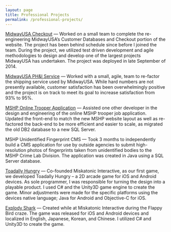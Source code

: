 ```yaml
---
layout: page
title: Professional Projects
permalink: /professional-projects/
---
```


[MidwayUSA Checkout](http://www.midwayusa.com/checkout/PersonalInformation) — Worked on a small team to complete the re-engineering MidwayUSA’s Customer Databases and Checkout portion of the website. The project has been behind schedule since before I joined the team. During the project, we utilized test driven development and agile methodologies to design and develop one of the largest projects MidwayUSA has undertaken. The project was deployed in late September of 2014.

[MidwayUSA PH&I Service](http://www.midwayusa.com/checkout/PersonalInformation) —  Worked with a small, agile, team to re-factor the shipping service used by MidwayUSA. While hard numbers are not presently available, customer satisfaction has been overwhelmingly positive and the project is on track to meet its goal to increase satisfaction from 93% to 95%.

[MSHP Online Trooper Application](https://www.mshp.dps.missouri.gov/PN30Web/app/applicantInstructions) — Assisted one other developer in the design and engineering of the online MSHP trooper job application. Updated the front-end to match the new MSHP website layout as well as re-factored the back-end to be more efficient and easier to scale, as migrated the old DB2 database to a new SQL Server.

MSHP Unidentified Fingerprint CMS — Took 3 months to independently build a CMS application for use by outside agencies to submit high-resolution photos of fingerprints taken from unidentified bodies to the MSHP Crime Lab Division. The application was created in Java using a SQL Server database.

[Toadally Hungry](https://itunes.apple.com/us/app/toadally-hungry/id605647660?mt=8) — Co-founded Miskatonic Interactive, as our first game, we developed Toadally Hungry – a 2D arcade game for iOS and Android devices. As sole programmer, I was responsible for turning the design into a playable product. I used C# and the Unity3D game engine to create the game. Minor adjustments were made for the specific platforms using the devices native language; Java for Android and Objective-C for iOS.

[Explody Shark](https://itunes.apple.com/us/app/explody-shark/id826274111?mt=8) — Created while at Miskatonic Interactive during the Flappy Bird craze. The game was released for iOS and Android devices and localized in English, Japanese, Korean, and Chinese. I utilized C# and Unity3D to create the game.


